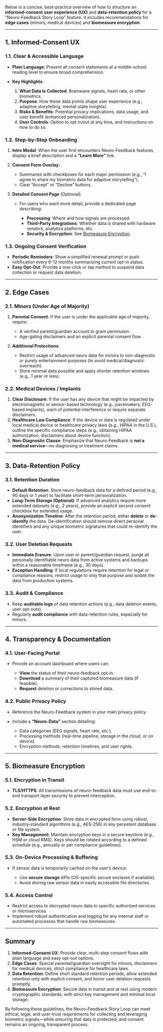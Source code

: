 Below is a concise, best-practice overview of how to structure an **informed-consent user experience (UX)** and **data-retention policy** for a “Neuro-Feedback Story Loop” feature. It includes recommendations for **edge cases** (minors, medical devices) and **biomeasure encryption**.

---

## 1. Informed-Consent UX

### 1.1. Clear & Accessible Language

* **Plain Language**: Present all consent statements at a middle-school reading level to ensure broad comprehension.
* **Key Highlights**:

  1. **What Data is Collected**: Brainwave signals, heart rate, or other biometrics.
  2. **Purpose**: How these data points shape user experience (e.g., adaptive storytelling, mental-state insights).
  3. **Risks & Benefits**: Potential privacy implications, data usage, and user benefit (enhanced personalization).
  4. **User Controls**: Option to opt in/out at any time, and instructions on how to do so.

### 1.2. Step-by-Step Onboarding

1. **Intro Modal**: When the user first encounters Neuro-Feedback features, display a brief description and a **“Learn More”** link.
2. **Consent Form Overlay**:

   * Summaries with checkboxes for each major permission (e.g., “I agree to share my biometric data for adaptive storytelling”).
   * Clear “Accept” or “Decline” buttons.
3. **Detailed Consent Page** (Optional):

   * For users who want more detail, provide a dedicated page describing:

     * **Processing**: Where and how signals are processed.
     * **Third-Party Integrations**: Whether data is shared with hardware vendors, analytics platforms, etc.
     * **Security & Encryption**: See [Biomeasure Encryption](#5-biomeasure-encryption).

### 1.3. Ongoing Consent Verification

* **Periodic Reminders**: Show a simplified renewal prompt or push notification every 6-12 months summarizing current opt-in status.
* **Easy Opt-Out**: Provide a one-click or tap method to suspend data collection or request data deletion.

---

## 2. Edge Cases

### 2.1. Minors (Under Age of Majority)

1. **Parental Consent**: If the user is under the applicable age of majority, require:

   * A verified parent/guardian account to grant permission.
   * Age-gating disclaimers and an explicit parental consent flow.
2. **Additional Protections**:

   * Restrict usage of advanced neuro data for minors to non-diagnostic or purely entertainment purposes (to avoid medical/diagnostic overreach).
   * Store minimal data possible and apply shorter retention windows (e.g., 1 year or less).

### 2.2. Medical Devices / Implants

1. **Clear Disclosure**: If the user has any device that might be impacted by electromagnetic or sensor-based technology (e.g., pacemakers, EEG-based implants), warn of potential interference or require separate disclaimers.
2. **Healthcare Law Compliance**: If the device or data is regulated under local medical device or healthcare privacy laws (e.g., HIPAA in the U.S.), outline the specific compliance steps (e.g., obtaining HIPAA authorization, disclaimers about device function).
3. **Non-Diagnostic Clause**: Emphasize that Neuro-Feedback is **not a medical service**—no diagnosing or treatment claims.

---

## 3. Data-Retention Policy

### 3.1. Retention Duration

* **Default Retention**: Store neuro-feedback data for a defined period (e.g., 90 days or 1 year) to facilitate short-term personalization.
* **Long-Term Storage (Optional)**: If advanced analytics require more extended datasets (e.g., 2 years), provide an explicit second consent checkbox for extended usage.
* **Anonymization Timeline**: After the retention period, either **delete** or **de-identify** the data. De-identification should remove direct personal identifiers and any unique biometric signatures that could re-identify the user.

### 3.2. User Deletion Requests

* **Immediate Erasure**: Upon user or parent/guardian request, purge all personally identifiable neuro data from active systems and backups within a reasonable timeframe (e.g., 30 days).
* **Exception Handling**: If local regulations require retention for legal or compliance reasons, restrict usage to only that purpose and isolate the data from production systems.

### 3.3. Audit & Compliance

* Keep **auditable logs** of data retention actions (e.g., data deletion events, user opt-outs).
* Regularly **audit compliance** with data-retention rules, especially for minors.

---

## 4. Transparency & Documentation

### 4.1. User-Facing Portal

* Provide an account dashboard where users can:

  * **View** the status of their neuro-feedback opt-in.
  * **Download** a summary of their captured biomeasure data (if feasible).
  * **Request** deletion or corrections to stored data.

### 4.2. Public Privacy Policy

* Reference the Neuro-Feedback system in your main privacy policy.
* Include a **“Neuro-Data”** section detailing:

  * Data categories (EEG signals, heart rate, etc.).
  * Processing methods (real-time pipeline, storage in the cloud, or on device).
  * Encryption methods, retention timelines, and user rights.

---

## 5. Biomeasure Encryption

### 5.1. Encryption in Transit

* **TLS/HTTPS**: All transmissions of neuro-feedback data must use end-to-end transport layer security to prevent interception.

### 5.2. Encryption at Rest

* **Server-Side Encryption**: Store data in encrypted form using robust, industry-standard algorithms (e.g., AES-256) in any persistent database or file system.
* **Key Management**: Maintain encryption keys in a secure keystore (e.g., HSM or cloud KMS). Keys should be rotated according to a defined schedule (e.g., annually or per compliance guidelines).

### 5.3. On-Device Processing & Buffering

* If sensor data is temporarily cached on the user’s device:

  * Use **secure storage** APIs (OS-specific secure enclaves if available).
  * Avoid storing raw sensor data in easily accessible file directories.

### 5.4. Access Control

* Restrict access to decrypted neuro data to specific authorized services or microservices.
* Implement robust authentication and logging for any internal staff or automated processes that handle raw biomeasures.

---

## Summary

1. **Informed-Consent UX**: Provide clear, multi-step consent flows with plain language and easy opt-out options.
2. **Edge Cases**: Special parental/guardian oversight for minors, disclaimers for medical devices, strict compliance for healthcare laws.
3. **Data Retention**: Define short standard retention periods, allow extended retention only with explicit consent, and honor user deletion requests promptly.
4. **Biomeasure Encryption**: Secure data in transit and at rest using modern cryptographic standards, with strict key management and minimal local storage.

By following these guidelines, the Neuro-Feedback Story Loop can meet ethical, legal, and user-trust requirements for collecting and leveraging biometric signals—while ensuring that data is protected, and consent remains an ongoing, transparent process.